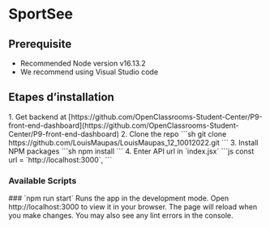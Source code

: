<h1>SportSee</h1>

<div>
    <h2>Prerequisite</h2>
    <p>
        <ul>
            <li>
                Recommended Node version v16.13.2
            </li>
            <li>
                We recommend using Visual Studio code
            </li>
        </ul>
    </p>
    <h2>Etapes d’installation</h2>
    <p>
    1. Get backend at [https://github.com/OpenClassrooms-Student-Center/P9-front-end-dashboard](https://github.com/OpenClassrooms-Student-Center/P9-front-end-dashboard)
    2. Clone the repo
    ```sh
    git clone https://github.com/LouisMaupas/LouisMaupas_12_10012022.git
    ```
    3. Install NPM packages
    ```sh
    npm install
    ```
    4. Enter API url in `index.jsx`
    ```js
    const url = `http://localhost:3000`,
    ```
    </p>
    <h3>Available Scripts</h3>
    <p>
        ### `npm run start`
        Runs the app in the development mode.
        Open http://localhost:3000 to view it in your browser.
        The page will reload when you make changes.
        You may also see any lint errors in the console.
    </p>
</div>
